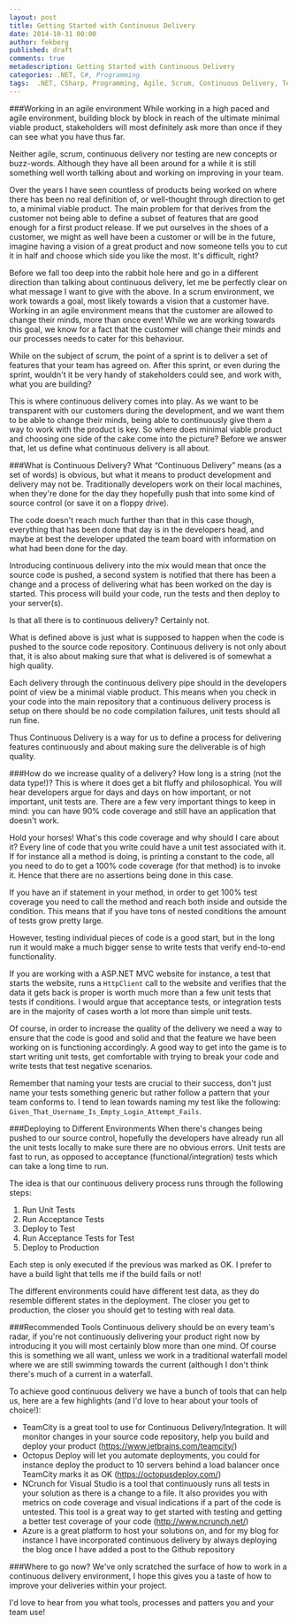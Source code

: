 ```yaml
---
layout: post
title: Getting Started with Continuous Delivery
date: 2014-10-31 00:00
author: fekberg
published: draft
comments: true
metadescription: Getting Started with Continuous Delivery
categories: .NET, C#, Programming
tags:  .NET, CSharp, Programming, Agile, Scrum, Continuous Delivery, TeamCity, Octopus Deploy
---
```


###Working in an agile environment
While working in a high paced and agile environment, building block by block in reach of the ultimate minimal viable product, stakeholders will most definitely ask more than once if they can see what you have thus far.

Neither agile, scrum, continuous delivery nor testing are new concepts or buzz-words. Although they have all been around for a while it is still something well worth talking about and working on improving in your team.

Over the years I have seen countless of products being worked on where there has been no real definition of, or well-thought through direction to get to, a minimal viable product. The main problem for that derives from the customer not being able to define a subset of features that are good enough for a first product release. If we put ourselves in the shoes of a customer, we might as well have been a customer or will be in the future, imagine having a vision of a great product and now someone tells you to cut it in half and choose which side you like the most. It's difficult, right?

Before we fall too deep into the rabbit hole here and go in a different direction than talking about continuous delivery, let me be perfectly clear on what message I want to give with the above. In a scrum environment, we work towards a goal, most likely towards a vision that a customer have. Working in an agile environment means that the customer are allowed to change their minds, more than once even! While we are working towards this goal, we know for a fact that the customer will change their minds and our processes needs to cater for this behaviour.

While on the subject of scrum, the point of a sprint is to deliver a set of features that your team has agreed on. After this sprint, or even during the sprint, wouldn't it be very handy of stakeholders could see, and work with, what you are building?

This is where continuous delivery comes into play. As we want to be transparent with our customers during the development, and we want them to be able to change their minds, being able to continuously give them a way to work with the product is key. So where does minimal viable product and choosing one side of the cake come into the picture? Before we answer that, let us define what continuous delivery is all about.

###What is Continuous Delivery?
What “Continuous Delivery” means (as a set of words) is obvious, but what it means to product development and delivery may not be. Traditionally developers work on their local machines, when they're done for the day they hopefully push that into some kind of source control (or save it on a floppy drive).

The code doesn't reach much further than that in this case though, everything that has been done that day is in the developers head, and maybe at best the developer updated the team board with information on what had been done for the day. 

Introducing continuous delivery into the mix would mean that once the source code is pushed, a second system is notified that there has been a change and a process of delivering what has been worked on the day is started. This process will build your code, run the tests and then deploy to your server(s).

Is that all there is to continuous delivery? Certainly not.

What is defined above is just what is supposed to happen when the code is pushed to the source code repository. Continuous delivery is not only about that, it is also about making sure that what is delivered is of somewhat a high quality.

Each delivery through the continuous delivery pipe should in the developers point of view be a minimal viable product. This means when you check in your code into the main repository that a continuous delivery process is setup on there should be no code compilation failures, unit tests should all run fine.

Thus Continuous Delivery is a way for us to define a process for delivering features continuously and about making sure the deliverable is of high quality.

###How do we increase quality of a delivery?
How long is a string (not the data type!)? This is where it does get a bit fluffy and philosophical. You will hear developers argue for days and days on how important, or not important, unit tests are. There are a few very important things to keep in mind: you can have 90% code coverage and still have an application that doesn't work.

Hold your horses! What's this code coverage and why should I care about it? Every line of code that you write could have a unit test associated with it. If for instance all a method is doing, is printing a constant to the code, all you need to do to get a 100% code coverage (for that method) is to invoke it. Hence that there are no assertions being done in this case.

If you have an if statement in your method, in order to get 100% test coverage you need to call the method and reach both inside and outside the condition. This means that if you have tons of nested conditions the amount of tests grow pretty large.

However, testing individual pieces of code is a good start, but in the long run it would make a much bigger sense to write tests that verify end-to-end functionality.

If you are working with a ASP.NET MVC website for instance, a test that starts the website, runs a `HttpClient` call to the website and verifies that the data it gets back is proper is worth much more than a few unit tests that tests if conditions. I would argue that acceptance tests, or integration tests are in the majority of cases worth a lot more than simple unit tests.

Of course, in order to increase the quality of the delivery we need a way to ensure that the code is good and solid and that the feature we have been working on is functioning accordingly. A good way to get into the game is to start writing unit tests, get comfortable with trying to break your code and write tests that test negative scenarios.

Remember that naming your tests are crucial to their success, don't just name your tests something generic but rather follow a pattern that your team conforms to. I tend to lean towards naming my test like the following: `Given_That_Username_Is_Empty_Login_Attempt_Fails`.

###Deploying to Different Environments
When there's changes being pushed to our source control, hopefully the developers have already run all the unit tests locally to make sure there are no obvious errors. Unit tests are fast to run, as opposed to acceptance (functional/integration) tests which can take a long time to run.

The idea is that our continuous delivery process runs through the following steps:

1.	Run Unit Tests
2.	Run Acceptance Tests
3.	Deploy to Test
4.	Run Acceptance Tests for Test
5.	Deploy to Production

Each step is only executed if the previous was marked as OK. I prefer to have a build light that tells me if the build fails or not!
 
The different environments could have different test data, as they do resemble different states in the deployment. The closer you get to production, the closer you should get to testing with real data.

###Recommended Tools
Continuous delivery should be on every team's radar, if you're not continuously delivering your product right now by introducing it you will most certainly blow more than one mind. Of course this is something we all want, unless we work in a traditional waterfall model where we are still swimming towards the current (although I don't think there's much of a current in a waterfall.

To achieve good continuous delivery we have a bunch of tools that can help us, here are a few highlights (and I'd love to hear about your tools of choice!):

* TeamCity is a great tool to use for Continuous Delivery/Integration. It will monitor changes in your source code repository, help you build and deploy your product (https://www.jetbrains.com/teamcity/)
* Octopus Deploy will let you automate deployments, you could for instance deploy the product to 10 servers behind a load balancer once TeamCity marks it as OK (https://octopusdeploy.com/)
* NCrunch for Visual Studio is a tool that continuously runs all tests in your solution as there is a change to a file. It also provides you with metrics on code coverage and visual indications if a part of the code is untested. This tool is a great way to get started with testing and getting a better test coverage of your code (http://www.ncrunch.net/)
* Azure is a great platform to host your solutions on, and for my blog for instance I have incorporated continuous delivery by always deploying the blog once I have added a post to the Github repository
 
###Where to go now?
We've only scratched the surface of how to work in a continuous delivery environment, I hope this gives you a taste of how to improve your deliveries within your project.

I'd love to hear from you what tools, processes and patters you and your team use!
